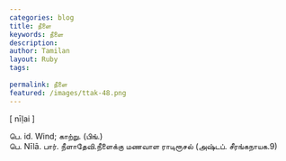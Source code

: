 ```yaml
---
categories: blog
title: நீளை
keywords: நீளை
description: 
author: Tamilan
layout: Ruby
tags: 
 
permalink: நீளை
featured: /images/ttak-48.png
---
```

  
[ nīḷai ]  
  
பெ. id. Wind; காற்று. (பிங்.)  
பெ. Nīlā. பார். நீளாதேவி.நீளைக்கு மணவாள ராடிரூசல் (அஷ்டப். சீரங்கநாயக.9)